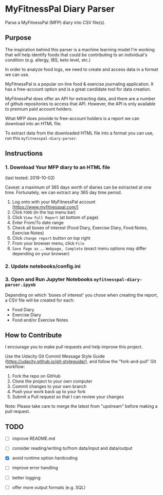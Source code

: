 # MyFitnessPal Diary Parser

Parse a MyFitnessPal (MFP) diary into CSV file(s).

## Purpose

The inspiration behind this parser is a machine learning model I'm working that will help identify foods that could be contributing to an individual's condition (e.g. allergy, IBS, keto level, etc.) 

In order to analyze food logs, we need to create and access data in a format we can use. 

MyFitnessPal is a popular on-line food & exercise journaling application. It has a free-account option and is a great candidate tool for data creation. 

MyFitnessPal does offer an API for extracting data, and there are a number of github repositories to access that API. However, the API is only available to premium paid account holders. 

What MFP does provide to free-account holders is a report we can download into an HTML file.

To extract data from the downloaded HTML file into a format you can use, run this `myfitnesspal-diary-parser`.

## Instructions

### 1. Download Your MFP diary to an HTML file
(last tested: 2019-10-02)

Caveat: a maximum of 365 days worth of diaries can be extracted at one time. Fortunately, we can extract any 365 day time period.

1. Log onto with your MyFitnessPal account [https://www.myfitnesspal.com/]
1. Click `FOOD` (in the top menu bar)
2. Click `View Full Report` (at bottom of page) 
3. Enter From/To date range
4. Check all boxes of interest (Food Diary, Exercise Diary, Food Notes, Exercise Notes)
5. Click `change report` button on top right
6. From your browser menu, click `File`
6. `Save Page as` .... `Webpage, Complete` (exact menu options may differ depending on your browser)

### 2. Update notebooks/config.ini

### 3. Open and Run Jupyter Notebooks `myfitnesspal-diary-parser.ipynb`
Depending on which 'boxes of interest' you chose when creating the report, a CSV file will be created for each:
* Food Diary
* Exercise Diary
* Food and/or Exercise Notes

## How to Contribute

I encourage you to make pull requests and help improve this project.

Use the Udacity Git Commit Message Style Guide (https://udacity.github.io/git-styleguide/), and follow the "fork-and-pull" Git workflow:

1. Fork the repo on GitHub
1. Clone the project to your own computer
1. Commit changes to your own branch
1. Push your work back up to your fork
1. Submit a Pull request so that I can review your changes

Note: Please take care to merge the latest from "upstream" before making a pull request.


## TODO
- [ ] improve README.md
- [ ] consider reading/writing to/from data/input and data/output
- [x] avoid runtime option hardcoding
- [ ] improve error handling
- [ ] better logging
- [ ] offer more output formats (e.g. SQL)

